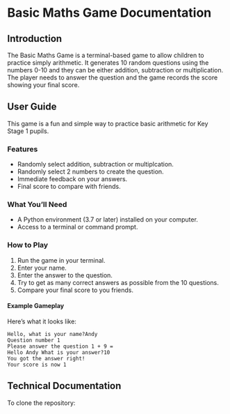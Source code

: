 # Basic Maths Game Documentation

## Introduction
The Basic Maths Game is a terminal-based game to allow children to practice simply arithmetic. It generates 10 random questions using the numbers 0-10 and they can be either addition, subtraction or multiplication. The player needs to answer the question and the game records the score showing your final score. 


## User Guide
This game is a fun and simple way to practice basic arithmetic for Key Stage 1 pupils.


### Features
- Randomly select addition, subtraction or multiplcation.
- Randomly select 2 numbers to create the question.
- Immediate feedback on your answers.
- Final score to compare with friends.

### What You’ll Need
- A Python environment (3.7 or later) installed on your computer.
- Access to a terminal or command prompt.

### How to Play
1. Run the game in your terminal.
2. Enter your name.
3. Enter the answer to the question.
4. Try to get as many correct answers as possible from the 10 questions.
5. Compare your final score to you friends.

#### Example Gameplay

Here’s what it looks like:

```plaintext
Hello, what is your name?Andy
Question number 1
Please answer the question 1 + 9 =
Hello Andy What is your answer?10
You got the answer right!
Your score is now 1
```

## Technical Documentation

To clone the repository:

```bash

```